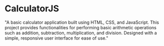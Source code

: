 # CalculatorJS
"A basic calculator application built using HTML, CSS, and JavaScript. This project provides functionalities for performing basic arithmetic operations such as addition, subtraction, multiplication, and division. Designed with a simple, responsive user interface for ease of use."
